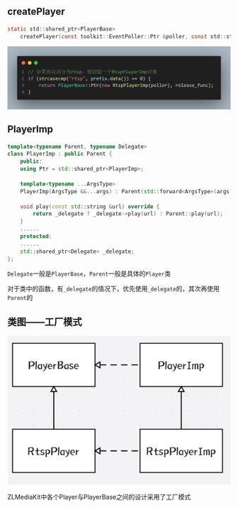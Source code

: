 ## createPlayer

```C 
static std::shared_ptr<PlayerBase> 
    createPlayer(const toolkit::EventPoller::Ptr &poller, const std::string &strUrl)
```

![image-20240801184254234](./PlayerBase.assets/image-20240801184254234.png)

## PlayerImp

```C++
template<typename Parent, typename Delegate>
class PlayerImp : public Parent {
    public:
    using Ptr = std::shared_ptr<PlayerImp>;

    template<typename ...ArgsType>
    PlayerImp(ArgsType &&...args) : Parent(std::forward<ArgsType>(args)...) {}

    void play(const std::string &url) override {
        return _delegate ? _delegate->play(url) : Parent::play(url);
    }
    ......
    protected:
    ......
    std::shared_ptr<Delegate> _delegate;
};
```

`Delegate`一般是`PlayerBase`，`Parent`一般是具体的`Player`类

对于类中的函数，有`_delegate`的情况下，优先使用`_delegate`的，其次再使用`Parent`的



## 类图——工厂模式

![QQ_1722502991723](./PlayerBase.assets/QQ_1722502991723.png)

ZLMediaKit中各个Player与PlayerBase之间的设计采用了工厂模式
